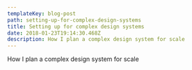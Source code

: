 ```yaml
---
templateKey: blog-post
path: setting-up-for-complex-design-systems
title: Setting up for complex design systems
date: 2018-01-23T19:14:30.468Z
description: How I plan a complex design system for scale
---
```

How I plan a complex design system for scale
